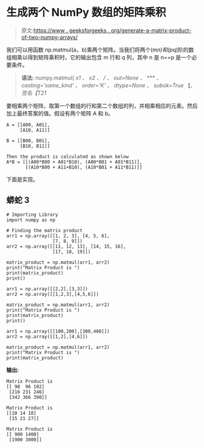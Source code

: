 # 生成两个 NumPy 数组的矩阵乘积

> 原文:[https://www . geeksforgeeks . org/generate-a-matrix-product-of-two-numpy-arrays/](https://www.geeksforgeeks.org/generate-a-matrix-product-of-two-numpy-arrays/)

我们可以用函数 np.matmul(a，b)乘两个矩阵。当我们将两个(m*n)和(p*q)阶的数组相乘以得到矩阵乘积时，它的输出包含 m 行和 q 列，其中 n 是 n==p 是一个必要条件。

> **语法:** numpy.matmul( *x1* 、 *x2* 、 */* 、 *out=None* 、 *** 、 *casting='same_kind'* 、 *order='K'* 、 *dtype=None* 、 *subok=True* 【、*签名【T21*

要相乘两个矩阵，取第一个数组的行和第二个数组的列，并相乘相应的元素。然后加上最终答案的值。假设有两个矩阵 A 和 b。

```
A = [[A00, A01],
     [A10, A11]]

B = [[B00, B01],
     [B10, B11]]

Then the product is calculated as shown below
A*B = [[(A00*B00 + A01*B10), (A00*B01 + A01*B11)],
       [(A10*B00 + A11+B10), (A10*B01 + A11*B11)]]

```

下面是实现。

## 蟒蛇 3

```
# Importing Library
import numpy as np

# Finding the matrix product
arr1 = np.array([[1, 2, 3], [4, 5, 6],
                 [7, 8, 9]])
arr2 = np.array([[11, 12, 13], [14, 15, 16],
                 [17, 18, 19]])

matrix_product = np.matmul(arr1, arr2)
print("Matrix Product is ")
print(matrix_product)
print()

arr1 = np.array([[2,2],[3,3]])
arr2 = np.array([[1,2,3],[4,5,6]])

matrix_product = np.matmul(arr1, arr2)
print("Matrix Product is ")
print(matrix_product)
print()

arr1 = np.array([[100,200],[300,400]])
arr2 = np.array([[1,2],[4,6]])

matrix_product = np.matmul(arr1, arr2)
print("Matrix Product is ")
print(matrix_product)
```

**输出:**

```
Matrix Product is 
[[ 90  96 102]
 [216 231 246]
 [342 366 390]]

Matrix Product is 
[[10 14 18]
 [15 21 27]]

Matrix Product is 
[[ 900 1400]
 [1900 3000]]

```